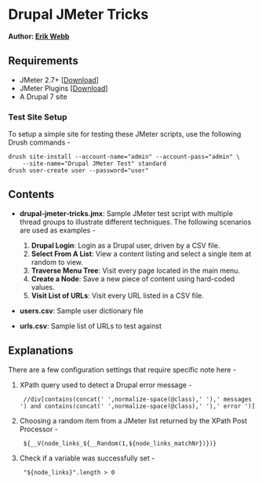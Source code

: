 # Drupal JMeter Tricks #

**Author: [Erik Webb](http://erikwebb.net/)**

## Requirements ##

- JMeter 2.7+ [[Download](https://jmeter.apache.org/download_jmeter.cgi)]
- JMeter Plugins [[Download](https://code.google.com/p/jmeter-plugins/)]
- A Drupal 7 site

### Test Site Setup ###

To setup a simple site for testing these JMeter scripts, use the following Drush commands -

    drush site-install --account-name="admin" --account-pass="admin" \
        --site-name="Drupal JMeter Test" standard
    drush user-create user --password="user"


## Contents ##

- **drupal-jmeter-tricks.jmx**: Sample JMeter test script with multiple thread groups to illustrate different techniques. The following scenarios are used as examples -
  1. **Drupal Login**: Login as a Drupal user, driven by a CSV file.
  1. **Select From A List**: View a content listing and select a single item at random to view.
  1. **Traverse Menu Tree**: Visit every page located in the main menu.
  1. **Create a Node**: Save a new piece of content using hard-coded values.
  1. **Visit List of URLs**: Visit every URL listed in a CSV file.

- **users.csv**: Sample user dictionary file
- **urls.csv**: Sample list of URLs to test against

## Explanations ##

There are a few configuration settings that require specific note here -

1. XPath query used to detect a Drupal error message -

        //div[contains(concat(' ',normalize-space(@class),' '),' messages ') and contains(concat(' ',normalize-space(@class),' '),' error ')]

1. Choosing a random item from a JMeter list returned by the XPath Post Processor -

        ${__V(node_links_${__Random(1,${node_links_matchNr})})}

1. Check if a variable was successfully set -

        "${node_links}".length > 0

